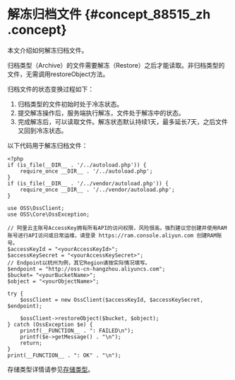 # 解冻归档文件 {#concept_88515_zh .concept}

本文介绍如何解冻归档文件。

归档类型（Archive）的文件需要解冻（Restore）之后才能读取。非归档类型的文件，无需调用restoreObject方法。

归档文件的状态变换过程如下：

1.  归档类型的文件初始时处于冷冻状态。
2.  提交解冻操作后，服务端执行解冻，文件处于解冻中的状态。
3.  完成解冻后，可以读取文件。解冻状态默认持续1天，最多延长7天，之后文件又回到冷冻状态。

以下代码用于解冻归档文件：

```language-php
<?php
if (is_file(__DIR__ . '/../autoload.php')) {
    require_once __DIR__ . '/../autoload.php';
}
if (is_file(__DIR__ . '/../vendor/autoload.php')) {
    require_once __DIR__ . '/../vendor/autoload.php';
}

use OSS\OssClient;
use OSS\Core\OssException;

// 阿里云主账号AccessKey拥有所有API的访问权限，风险很高。强烈建议您创建并使用RAM账号进行API访问或日常运维，请登录 https://ram.console.aliyun.com 创建RAM账号。
$accessKeyId = "<yourAccessKeyId>";
$accessKeySecret = "<yourAccessKeySecret>";
// Endpoint以杭州为例，其它Region请按实际情况填写。
$endpoint = "http://oss-cn-hangzhou.aliyuncs.com";
$bucket= "<yourBucketName>";
$object = "<yourObjectName>";

try {
    $ossClient = new OssClient($accessKeyId, $accessKeySecret, $endpoint);

    $ossClient->restoreObject($bucket, $object);
} catch (OssException $e) {
    printf(__FUNCTION__ . ": FAILED\n");
    printf($e->getMessage() . "\n");
    return;
}
print(__FUNCTION__ . ": OK" . "\n");

```

存储类型详情请参见[存储类型](../../../../cn.zh-CN/开发指南/存储类型/存储类型介绍.md#)。

